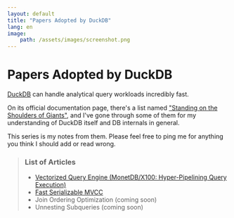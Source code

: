 ```yaml
---
layout: default
title: "Papers Adopted by DuckDB"
lang: en
image:
    path: /assets/images/screenshot.png
---
```


# Papers Adopted by DuckDB

[DuckDB](https://duckdb.org/) can handle analytical query workloads incredibly fast. 

On its official documentation page, there's a list named ["Standing on the Shoulders of Giants"](https://duckdb.org/why_duckdb.html#standing-on-the-shoulders-of-giants), and I've gone through some of them for my understanding of DuckDB itself and DB internals in general.

This series is my notes from them. Please feel free to ping me for anything you think I should add or read wrong.

> ### List of Articles
> - [Vectorized Query Engine (MonetDB/X100: Hyper-Pipelining Query Execution)](/2024/08/16/paper-monet-db-x-100.html) 
> - [Fast Serializable MVCC](/2024/08/20/paper-fast-serializable-mvcc.html)
> - Join Ordering Optimization (coming soon)
> - Unnesting Subqueries (coming soon)
